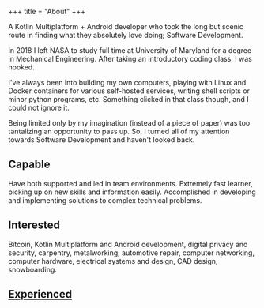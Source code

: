 +++
title = "About"
+++

A Kotlin Multiplatform + Android developer who took the long but scenic route in finding what they absolutely love doing; Software Development.

In 2018 I left NASA to study full time at University of Maryland for a degree in Mechanical Engineering. After taking an introductory coding class, I was hooked.

I've always been into building my own computers, playing with Linux and Docker containers for various self-hosted services, writing shell scripts or minor python programs, etc. Something clicked in that class though, and I could not ignore it.

Being limited only by my imagination (instead of a piece of paper) was too tantalizing an opportunity to pass up. So, I turned all of my attention towards Software Development and haven't looked back.

## Capable
Have both supported and led in team environments. Extremely fast learner, picking up on new skills and information easily. Accomplished in developing and implementing solutions to complex technical problems.

## Interested
Bitcoin, Kotlin Multiplatform and Android development, digital privacy and security, carpentry, metalworking, automotive repair, computer networking, computer hardware, electrical systems and design, CAD design, snowboarding.

## [Experienced][1]

[1]: https://cloud.matthewnelson.io/s/SB7r4PQHF7pNqDZ
